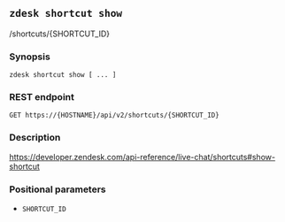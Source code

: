 ## `zdesk shortcut show`

/shortcuts/{SHORTCUT_ID}

### Synopsis

    zdesk shortcut show [ ... ]

### REST endpoint

    GET https://{HOSTNAME}/api/v2/shortcuts/{SHORTCUT_ID}

### Description

https://developer.zendesk.com/api-reference/live-chat/shortcuts#show-shortcut

### Positional parameters

* `SHORTCUT_ID`

